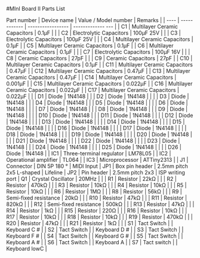 #MInI Board II Parts List

Part number | Device name | Value / Model number | Remarks |
| ---- | ------------ | ----------------- | ------------- --- |
| C1 | Multilayer Ceramic Capacitors | 0.1μF | |
| C2 | Electrolytic Capacitors | 100μF 25V | |
| C3 | Electrolytic Capacitors | 100μF 25V | |
| C4 | Multilayer Ceramic Capacitors | 0.1μF | |
C5 | Multilayer Ceramic Capacitors | 0.1μF | |
C6 | Multilayer Ceramic Capacitors | 0.1μF | |
| C7 | Electrolytic Capacitors | 100μF 16V | |
| C8 | Ceramic Capacitors | 27pF | |
| C9 | Ceramic Capacitors | 27pF | |
C10 | Multilayer Ceramic Capacitors | 0.1μF | |
C11 | Multilayer Ceramic Capacitors | 0.47μF | |
C12 | Multilayer Ceramic Capacitors | 0.47μF | |
C13 | Multilayer Ceramic Capacitors | 0.47μF | |
C14 | Multilayer Ceramic Capacitors | 0.001μF | |
C15 | Multilayer Ceramic Capacitors | 0.022μF | |
C16 | Multilayer Ceramic Capacitors | 0.022μF | |
C17 | Multilayer Ceramic Capacitors | 0.022μF | |
| D1 | Diode | 1N4148 | |
| D2 | Diode | 1N4148 | | |
| D3 | Diode | 1N4148 | |
| D4 | Diode | 1N4148 | |
| D5 | Diode | 1N4148 | | |
| D6 | Diode | 1N4148 | | |
| D7 | Diode | 1N4148 | |
| D8 | Diode | 1N4148 | |
| D9 | Diode | 1N4148 | | |
| D10 | Diode | 1N4148 | |
| D11 | Diode | 1N4148 | | |
| D12 | Diode | 1N4148 | | |
| D13 | Diode | 1N4148 | | |
| D14 | Diode | 1N4148 | | |
| D15 | Diode | 1N4148 | | |
| D16 | Diode | 1N4148 | | |
| D17 | Diode | 1N4148 | | |
| D18 | Diode | 1N4148 | | |
| D19 | Diode | 1N4148 | | |
| D20 | Diode | 1N4148 | | |
| D21 | Diode | 1N4148 | | |
| D22 | Diode | 1N4148 | | |
| D23 | Diode | 1N4148 | |
| D24 | Diode | 1N4148 | | |
| D25 | Diode | 1N4148 | | |
| D26 | Diode | 1N4148 | |
IC1 | Three-terminal regulator | LM78L05 | |
IC2 | Operational amplifier | TL064 | |
IC3 | Microprocessor | ATTiny2313 | |
J1 | Connector | DIN 5P 180 ° | MIDI Input |
JP1 | Box pin header | 2.5mm pitch 2x5 L-shaped | Lifeline |
JP2 | Pin header | 2.5mm pitch 2x3 | ISP writing port |
Q1 | Crystal Oscillator | 20MHz | |
| R1 | Resistor | 22kΩ | |
| R2 | Resistor | 470kΩ | |
| R3 | Resistor | 10kΩ | |
| R4 | Resistor | 10kΩ | |
| R5 | Resistor | 10kΩ | |
| R6 | Resistor | 1MΩ | |
| R8 | Resistor | 56kΩ | |
| R9 | Semi-fixed resistance | 20kΩ | |
| R10 | Resistor | 47kΩ | |
| R11 | Resistor | 820kΩ | |
| R12 | Semi-fixed resistance | 500kΩ | |
| R13 | Resistor | 47kΩ | |
| R14 | Resistor | 1kΩ | |
| R15 | Resistor | 220Ω | |
| R16 | Resistor | 10kΩ | |
| R17 | Resistor | 10kΩ | |
| R18 | Resistor | 10kΩ | |
| R19 | Resistor | 470kΩ | |
| R20 | Resistor | 47kΩ | |
| R21 | Resistor | 1kΩ | |
| S1 | Tact Switch | | Keyboard C # |
| S2 | Tact Switch | | Keyboard D # |
| S3 | Tact Switch | | Keyboard F # |
| S4 | Tact Switch | | Keyboard G # |
| S5 | Tact Switch | | Keyboard A # |
| S6 | Tact Switch | | Keyboard A |
| S7 | Tact switch | | Keyboard lowC |